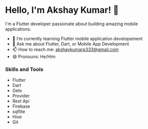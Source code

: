 # Hello, I'm Akshay Kumar! 👋

I'm a Flutter developer passionate about building amazing mobile applications.

- 🌱 I’m currently learning Flutter mobile application developement
- 💬 Ask me about Flutter, Dart, or Mobile App Development
- 📫 How to reach me: akshaykumarp333@gmail.com
- 😄 Pronouns: He/Him

### Skills and Tools
- Flutter
- Dart
- Getx
- Provider
- Rest Api
- Firebase
- sqflite
- Hive
- Git




